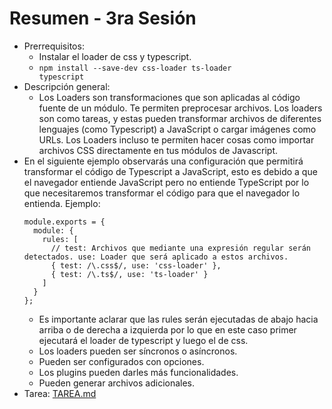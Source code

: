 # Resumen - 3ra Sesión

  - Prerrequisitos:
    - Instalar el loader de css y typescript.
    - <code>npm install --save-dev css-loader ts-loader typescript</code>
  - Descripción general:
    - Los Loaders son transformaciones que son aplicadas al código fuente de un módulo. Te permiten preprocesar archivos. Los loaders son como tareas, y estas pueden transformar archivos de diferentes lenguajes (como Typescript) a JavaScript o cargar imágenes como URLs. Los Loaders incluso te permiten hacer cosas como importar archivos CSS directamente en tus módulos de Javascript.
  - En el siguiente ejemplo observarás una configuración que permitirá transformar el código de Typescript a JavaScript, esto es debido a que el navegador entiende JavaScript pero no entiende TypeScript por lo que necesitaremos transformar el código para que el navegador lo entienda.
    Ejemplo:
    ```javsacript
    module.exports = {
      module: {
        rules: [
          // test: Archivos que mediante una expresión regular serán detectados. use: Loader que será aplicado a estos archivos.
          { test: /\.css$/, use: 'css-loader' },
          { test: /\.ts$/, use: 'ts-loader' }
        ]
      }
    };
    ```
    - Es importante aclarar que las rules serán ejecutadas de abajo hacia arriba o de derecha a izquierda por lo que en este caso primer ejecutará el loader de typescript y luego el de css.
    - Los loaders pueden ser síncronos o asíncronos.
    - Pueden ser configurados con opciones.
    - Los plugins pueden darles más funcionalidades.
    - Pueden generar archivos adicionales.
- Tarea: [TAREA.md](TAREA.md)